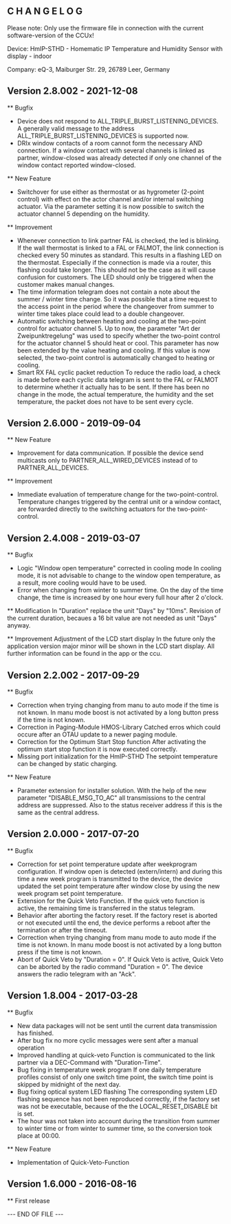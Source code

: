 ﻿C H A N G E L O G
-----------------

Please note: Only use the firmware file in connection with the current software-version
of the CCUx!

Device: HmIP-STHD - Homematic IP Temperature and Humidity Sensor with display - indoor

Company: eQ-3, Maiburger Str. 29, 26789 Leer, Germany


Version 2.8.002 - 2021-12-08
--------------------------------------------------------------

** Bugfix
   * Device does not respond to ALL_TRIPLE_BURST_LISTENING_DEVICES.
      A generally valid message to the address ALL_TRIPLE_BURST_LISTENING_DEVICES is
      supported now.
   * DRIx window contacts of a room cannot form the necessary AND connection.
      If a window contact with several channels is linked as partner, window-closed was
      already detected if only one channel of the window contact reported window-closed.

** New Feature
   * Switchover for use either as thermostat or as hygrometer (2-point control) with
     effect on the actor channel and/or internal switching actuator.
      Via the parameter setting it is now possible to switch the actuator channel 5
      depending on the humidity.

** Improvement
   * Whenever connection to link partner FAL is checked, the led is blinking.
      If the wall thermostat is linked to a FAL or FALMOT, the link connection is
      checked every 50 minutes as standard. This results in a flashing LED on the
      thermostat. Especially if the connection is made via a router, this flashing could
      take longer. This should not be the case as it will cause confusion for customers.
      The LED should only be triggered when the customer makes manual changes.
   * The time information telegram does not contain a note about the summer / winter
     time change.
      So it was possible that a time request to the access point in the period where the
      changeover from summer to winter time takes place could lead to a double
      changeover.
   * Automatic switching between heating and cooling at the two-point control for
     actuator channel 5.
      Up to now, the parameter "Art der Zweipunktregelung" was used to specify whether
      the two-point control for the actuator channel 5 should heat or cool. This
      parameter has now been extended by the value heating and cooling. If this value is
      now selected, the two-point control is automatically changed to heating or
      cooling.
   * Smart RX FAL cyclic packet reduction
      To reduce the radio load, a check is made before each cyclic data telegram is sent
      to the FAL or FALMOT to determine whether it actually has to be sent. If there has
      been no change in the mode, the actual temperature, the humidity and the set
      temperature, the packet does not have to be sent every cycle.


Version 2.6.000 - 2019-09-04
--------------------------------------------------------------

** New Feature
   * Improvement for data communication.
      If possible the device send multicasts only to PARTNER_ALL_WIRED_DEVICES instead
      of to PARTNER_ALL_DEVICES.

** Improvement
   * Immediate evaluation of temperature change for the two-point-control.
      Temperature changes triggered by the central unit or a window contact, are
      forwarded directly to the switching actuators for the two-point-control.


Version 2.4.008 - 2019-03-07
--------------------------------------------------------------

** Bugfix
   * Logic "Window open temperature" corrected in cooling mode
      In cooling mode, it is not advisable to change to the window open temperature, as
      a result, more cooling would have to be used.
   * Error when changing from winter to summer time.
      On the day of the time change, the time is increased by one hour every full hour
      after 2 o'clock.

** Modification
    In "Duration" replace the unit "Days" by "10ms".
     Revision of the current duration, becaues a 16 bit value are not needed as unit
     "Days" anyway.

** Improvement
    Adjustment of the LCD start display
     In the future only the application version major minor will be shown in the LCD
     start display. All further information can be found in the app or the ccu.


Version 2.2.002 - 2017-09-29
--------------------------------------------------------------

** Bugfix
   * Correction when trying changing from manu to auto mode if the time is not known.
      In manu mode boost is not activated by a long button press if the time is not
      known.
   * Correction in Paging-Module HMOS-Library
      Catched erros which could occure after an OTAU update to a newer paging module.
   * Correction for the Optimum Start Stop function
      After activating the optimum start stop function it is now executed correctly.
   * Missing port initialization for the HmIP-STHD
      The setpoint temperature can be changed by static charging.

** New Feature
   * Parameter extension for installer solution.
      With the help of the new parameter "DISABLE_MSG_TO_AC" all transmissions to the
      central address are suppressed. Also to the status receiver address if this is the
      same as the central address.


Version 2.0.000 - 2017-07-20
--------------------------------------------------------------

** Bugfix
   * Correction for set point temperature update after weekprogram configuration.
      If window open is detected (extern/intern) and during this time a new week program
      is transmitted to the device, the device updated the set point temperature after
      window close by using the new week program set point temperature.
   * Extension for the Quick Veto Function.
      If the quick veto function is active, the remaining time is transferred in the
      status telegram.
   * Behavior after aborting the factory reset.
      If the factory reset is aborted or not executed until the end, the device performs
      a reboot after the termination or after the timeout.
   * Correction when trying changing from manu mode to auto mode if the time is not
     known.
      In manu mode boost is not activated by a long button press if the time is not
      known.
   * Abort of Quick Veto by "Duration = 0".
      If Quick Veto is active, Quick Veto can be aborted by the radio command
      "Duration = 0". The device answers the radio telegram with an "Ack".


Version 1.8.004 - 2017-03-28
--------------------------------------------------------------

** Bugfix
   * New data packages will not be sent until the current data transmission has
     finished.
   * After bug fix no more cyclic messages were sent after a manual operation
   * Improved handling at quick-veto
      Function is communicated to the link partner via a DEC-Command with
      "Duration-Time".
   * Bug fixing in temperature week program
      If one daily temperature profiles consist of only one switch time point, the
      switch time point is skipped by midnight of the next day.
   * Bug fixing optical system LED flashing
      The corresponding system LED flashing sequence has not been reproduced correctly,
      if the factory set was not be executable, because of the the LOCAL_RESET_DISABLE
      bit is set.
   * The hour was not taken into account during the transition from summer to winter
     time or from winter to summer time, so the conversion took place at 00:00.

** New Feature
   * Implementation of Quick-Veto-Function


Version 1.6.000 - 2016-08-16
--------------------------------------------------------------

** First release


--- END OF FILE ---